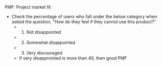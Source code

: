 PMF: Project market fit
- Check the percentage of users who fall under the below category when asked the question, "How do they feel if they cannot use this product?"
  - 1. Not disappointed
  - 2. Somewhat disappointed
  - 3. Very discouraged
  - if very disapprointed is more than 40, then good PMF